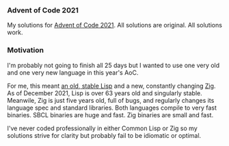 
### Advent of Code 2021 ### 
My solutions for [Advent of Code 2021](http://adventofcode.com/2021). All solutions are original. All solutions work.

### Motivation ###
I'm probably not going to finish all 25 days but I wanted to use one very old and one very new language in this year's AoC. 

For me, this meant [an old, stable Lisp](http://www.sbcl.org/) and a new, constantly changing [Zig](https://ziglang.org). As of December 2021, Lisp is over 63 years old and singularly stable. Meanwile, Zig is just five years old, full of bugs, and regularly changes its language spec and standard libraries. Both languages compile to very fast binaries. SBCL binaries are huge and fast. Zig binaries are small and fast. 

I've never coded professionally in either Common Lisp or Zig so my solutions strive for clarity but probably fail to be idiomatic or optimal. 
